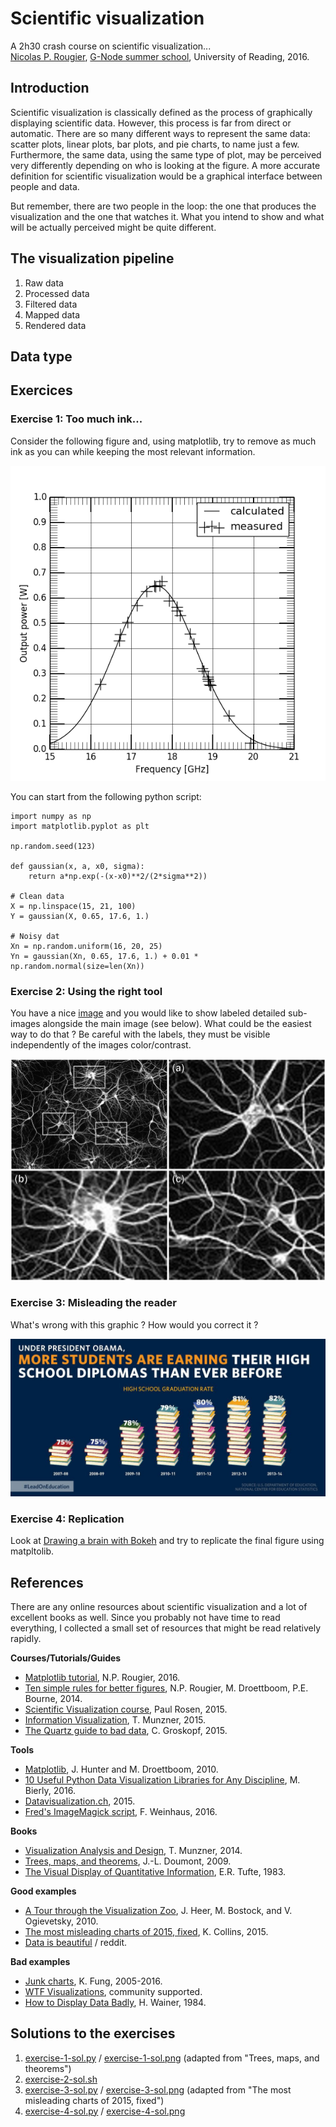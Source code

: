# Scientific visualization
A 2h30 crash course on scientific visualization...   
[Nicolas P. Rougier](http://www.labri.fr/perso/nrougier),
[G-Node summer school](https://python.g-node.org/),
University of Reading, 2016.


<!---------------------------------------------------------------------------->
## Introduction

Scientific visualization is classically defined as the process of graphically
displaying scientific data. However, this process is far from direct or
automatic. There are so many different ways to represent the same data: scatter
plots, linear plots, bar plots, and pie charts, to name just a
few. Furthermore, the same data, using the same type of plot, may be perceived
very differently depending on who is looking at the figure. A more accurate
definition for scientific visualization would be a graphical interface between
people and data.

But remember, there are two people in the loop: the one that produces the
visualization and the one that watches it. What you intend to show and what
will be actually perceived might be quite different.

<!---------------------------------------------------------------------------->
## The visualization pipeline

1. Raw data
2. Processed data
3. Filtered data
4. Mapped data
5. Rendered data


<!---------------------------------------------------------------------------->
## Data type


<!---------------------------------------------------------------------------->
## Exercices

### Exercise 1: Too much ink...

Consider the following figure and, using matplotlib, try to remove as much ink
as you can while keeping the most relevant information.

![](exercise-1.png)

You can start from the following python script:


```
import numpy as np
import matplotlib.pyplot as plt

np.random.seed(123)

def gaussian(x, a, x0, sigma):
    return a*np.exp(-(x-x0)**2/(2*sigma**2))

# Clean data
X = np.linspace(15, 21, 100)
Y = gaussian(X, 0.65, 17.6, 1.)

# Noisy dat
Xn = np.random.uniform(16, 20, 25)
Yn = gaussian(Xn, 0.65, 17.6, 1.) + 0.01 * np.random.normal(size=len(Xn))
```

### Exercise 2: Using the right tool

You have a nice [image](neurons.jpg) and you would like to show labeled
detailed sub-images alongside the main image (see below). What could be the
easiest way to do that ? Be careful with the labels, they must be visible
independently of the images color/contrast.

![](final.jpg)


### Exercise 3: Misleading the reader

What's wrong with this graphic ? How would you correct it ?

![](obama.jpg)


### Exercise 4: Replication

Look at [Drawing a brain with Bokeh](https://www.continuum.io/blog/developer-blog/drawing-brain-bokeh) and try to replicate the final figure using matpltolib.


<!---------------------------------------------------------------------------->
## References
  
There are any online resources about scientific visualization and a lot of
excellent books as well. Since you probably not have time to read everything, I
collected a small set of resources that might be read relatively rapidly.
  
**Courses/Tutorials/Guides**  

* [Matplotlib tutorial](http://www.labri.fr/perso/nrougier/teaching/matplotlib/matplotlib.html), N.P. Rougier, 2016.
* [Ten simple rules for better figures](http://journals.plos.org/ploscompbiol/article?id=10.1371/journal.pcbi.1003833),
  N.P. Rougier, M. Droettboom, P.E. Bourne, 2014.
* [Scientific Visualization course](http://www.cspaul.com/wordpress/course-vis-2015/), Paul Rosen, 2015.
* [Information Visualization](http://www.cs.ubc.ca/~tmm/courses/infovis/slides/intro.pdf), T. Munzner, 2015.
* [The Quartz guide to bad data](https://github.com/Quartz/bad-data-guide),
  C. Groskopf, 2015.

**Tools**  

* [Matplotlib](http://www.aosabook.org/en/matplotlib.html),
  J. Hunter and M. Droettboom, 2010.
* [10 Useful Python Data Visualization Libraries for Any Discipline](https://blog.modeanalytics.com/python-data-visualization-libraries/), M. Bierly, 2016.
* [Datavisualization.ch](https://selection.datavisualization.ch), 2015.
* [Fred's ImageMagick script](http://www.fmwconcepts.com/imagemagick/), F. Weinhaus, 2016.

**Books**  

* [Visualization Analysis and Design](http://www.cs.ubc.ca/~tmm/vadbook/),
  T. Munzner, 2014.
* [Trees, maps, and theorems](http://www.treesmapsandtheorems.com),
  J.-L. Doumont, 2009.
* [The Visual Display of Quantitative Information](https://www.edwardtufte.com/tufte/books_vdqi), E.R. Tufte, 1983.

**Good examples**  

* [A Tour through the Visualization Zoo](http://queue.acm.org/detail.cfm?id=1805128), J. Heer, M. Bostock, and V. Ogievetsky, 2010.
* [The most misleading charts of 2015, fixed](http://qz.com/580859/the-most-misleading-charts-of-2015-fixed/), K. Collins, 2015.
* [Data is beautiful](https://www.reddit.com/r/dataisbeautiful/) / reddit.


**Bad examples**  

* [Junk charts](http://junkcharts.typepad.com), K. Fung, 2005-2016.
* [WTF Visualizations](http://viz.wtf), community supported.
* [How to Display Data Badly](http://www.jstor.org/stable/2683253), H. Wainer, 1984.

<!--
* [Effective graphical displays](http://www.treesmapsandtheorems.com/pdfs/TM&Th-4.0-summary.pdf), Jean-Luc Doumont, 2009.
* [Effects on Different Types of Textile on Sexual Activity](http://www.moosecraft.org/Rat/RatPaper.pdf), Ahmed Shafik, European Urology, 1993.
-->

<!---------------------------------------------------------------------------->
## Solutions to the exercises

1. [exercise-1-sol.py](exercise-1-sol.py) / [exercise-1-sol.png](exercise-1-sol.png) (adapted from "Trees, maps, and theorems")
2. [exercise-2-sol.sh](exercise-1-sol.sh)
3. [exercise-3-sol.py](exercise-3-sol.py) / [exercise-3-sol.png](exercise-3-sol.png) (adapted from "The most misleading charts of 2015, fixed")
4. [exercise-4-sol.py](exercise-4-sol.py) / [exercise-4-sol.png](exercise-4-sol.png) 

